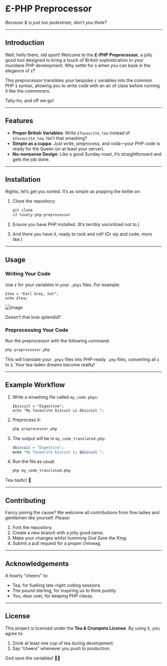 

# **£-PHP Preprocessor**  
*Because $ is just too pedestrian, don’t you think?*

---

## **Introduction**  
Well, hello there, old sport! Welcome to the **£-PHP Preprocessor**, a jolly good tool designed to bring a touch of British sophistication to your mundane PHP development. Why settle for `$` when you can bask in the elegance of `£`?  

This preprocessor translates your bespoke `£` variables into the common PHP `$` syntax, allowing you to write code with an air of class before running it like the *commoners*.  

Tally-ho, and off we go!

---

## **Features**  
- **Proper British Variables**: Write `£favourite_tea` instead of `$favourite_tea`. Isn’t that smashing?  
- **Simple as a cuppa**: Just write, preprocess, and voilà—your PHP code is ready for the Queen (or at least your server).  
- **No-nonsense Design**: Like a good Sunday roast, it’s straightforward and gets the job done.  

---

## **Installation**  
Righto, let’s get you sorted. It’s as simple as popping the kettle on:  

1. Clone the repository:  
   ```bash
   git clone 
   cd lovely-php-preprocessor
   ```

2. Ensure you have PHP installed. (It’s terribly uncivilized not to.)  

3. And there you have it, ready to rock and roll! (Or sip and code, more like.)  

---

## **Usage**  
### Writing Your Code  
Use `£` for your variables in your `.phps` files. For example:  

```phps
£tea = "Earl Grey, hot";
echo £tea;
```
![image](https://github.com/user-attachments/assets/8e72f332-a70a-4407-a109-fa289e4ec349)


Doesn’t that look splendid?  

### Preprocessing Your Code  
Run the preprocessor with the following command:  

```bash
php preprocessor.php
```

This will translate your `.phps` files into PHP-ready `.php` files, converting all `£` to `$`. Your tea-laden dreams become reality!  

---

## **Example Workflow**  
1. Write a smashing file called `my_code.phps`:
    ```phps
    £biscuit = "Digestive";
    echo "My favourite biscuit is £biscuit.";
    ```

2. Preprocess it:  
    ```bash
    php preprocessor.php
    ```

3. The output will be in `my_code_translated.php`:
    ```php
    $biscuit = "Digestive";
    echo "My favourite biscuit is $biscuit.";
    ```

4. Run the file as usual:  
    ```bash
    php my_code_translated.php
    ```

Tea-tastic! 🎉

---

## **Contributing**  
Fancy joining the cause? We welcome all contributions from fine ladies and gentlemen like yourself. Please:  
1. Fork the repository.  
2. Create a new branch with a jolly good name.  
3. Make your changes whilst humming *God Save the King*.  
4. Submit a pull request for a proper chinwag.  

---

## **Acknowledgements**  
A hearty "cheers" to:  
- Tea, for fuelling late-night coding sessions.  
- The pound sterling, for inspiring us to think poshly.  
- You, dear user, for keeping PHP classy.  

---

## **License**  
This project is licensed under the **Tea & Crumpets License**. By using it, you agree to:  
1. Drink at least one cup of tea during development.  
2. Say “cheers” whenever you push to production.  

God save the variables! 💂‍♀️


